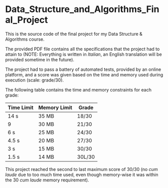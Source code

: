 # Data_Structure_and_Algorithms_Final_Project

This is the source code of the final project for my Data Structure & Algorithms course.

The provided PDF file contains all the specifications that the project had to attain to (NOTE: Everything is written in _Italian_, an English translation will be provided sometime in the future).

The project had to pass a battery of automated tests, provided by an online platform, and a score was given based on the time and memory used during execution (scale: grade/30).

The following table contains the time and memory constraints for each grade:

| Time Limit | Memory Limit | Grade |
|------------|--------------|-------|
| 14 s       | 35 MB        | 18/30 |
| 9          | 30 MB        | 21/30 | 
| 6 s        | 25 MB        | 24/30 |
| 4.5 s      | 20 MB        | 27/30 |
| 3 s        | 15 MB        | 30/30 |
| 1.5 s      | 14 MB        | 30L/30|

This project reached the second to last maximum score of 30/30 (no _cum laude_ due to too much time used, even though memory-wise it was within the 30 _cum laude_ memory requirement).
